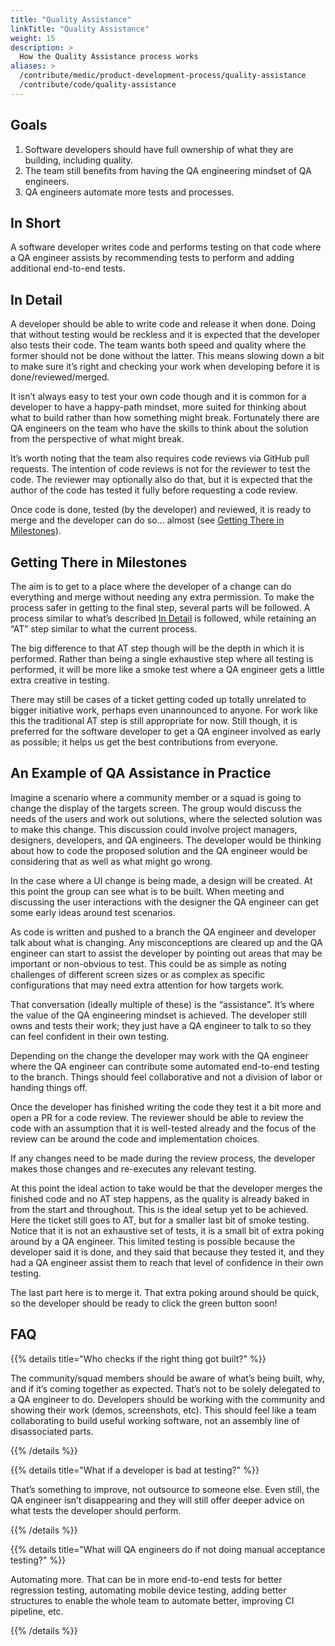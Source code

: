 ```yaml
---
title: "Quality Assistance"
linkTitle: "Quality Assistance"
weight: 15
description: >
  How the Quality Assistance process works
aliases: >
  /contribute/medic/product-development-process/quality-assistance
  /contribute/code/quality-assistance
---
```


## Goals
1. Software developers should have full ownership of what they are building, including quality.
1. The team still benefits from having the QA engineering mindset of QA engineers.
1. QA engineers automate more tests and processes.

## In Short
A software developer writes code and performs testing on that code where a QA engineer assists by recommending tests to perform and adding additional end-to-end tests.

## In Detail
A developer should be able to write code and release it when done. Doing that without testing would be reckless and it is expected that the developer also tests their code. The team wants both speed and quality where the former should not be done without the latter. This means slowing down a bit to make sure it’s right and checking your work when developing before it is done/reviewed/merged.

It isn’t always easy to test your own code though and it is common for a developer to have a happy-path mindset, more suited for thinking about what to build rather than how something might break. Fortunately there are QA engineers on the team who have the skills to think about the solution from the perspective of what might break.

It’s worth noting that the team also requires code reviews via GitHub pull requests. The intention of code reviews is not for the reviewer to test the code. The reviewer may optionally also do that, but it is expected that the author of the code has tested it fully before requesting a code review.

Once code is done, tested (by the developer) and reviewed, it is ready to merge and the developer can do so... almost (see [Getting There in Milestones](#getting-there-in-milestones)). 

## Getting There in Milestones
The aim is to get to a place where the developer of a change can do everything and merge without needing any extra permission. To make the process safer in getting to the final step, several parts will be followed. A process similar to what’s described [In Detail](#in-detail) is followed, while retaining an “AT” step similar to what the current process.

The big difference to that AT step though will be the depth in which it is performed. Rather than being a single exhaustive step where all testing is performed, it will be more like a smoke test where a QA engineer gets a little extra creative in testing.

There may still be cases of a ticket getting coded up totally unrelated to bigger initiative work, perhaps even unannounced to anyone. For work like this the traditional AT step is still appropriate for now. Still though, it is preferred for the software developer to get a QA engineer involved as early as possible; it helps us get the best contributions from everyone.

## An Example of QA Assistance in Practice
Imagine a scenario where a community member or a squad is going to change the display of the targets screen. The group would discuss the needs of the users and work out solutions, where the selected solution was to make this change. This discussion could involve project managers, designers, developers, and QA engineers. The developer would be thinking about how to code the proposed solution and the QA engineer would be considering that as well as what might go wrong.

In the case where a UI change is being made, a design will be created. At this point the group can see what is to be built. When meeting and discussing the user interactions with the designer the QA engineer can get some early ideas around test scenarios.

As code is written and pushed to a branch the QA engineer and developer talk about what is changing. Any misconceptions are cleared up and the QA engineer can start to assist the developer by pointing out areas that may be important or non-obvious to test. This could be as simple as noting challenges of different screen sizes or as complex as specific configurations that may need extra attention for how targets work.

That conversation (ideally multiple of these) is the “assistance”. It’s where the value of the QA engineering mindset is achieved. The developer still owns and tests their work; they just have a QA engineer to talk to so they can feel confident in their own testing.

Depending on the change the developer may work with the QA engineer where the QA engineer can contribute some automated end-to-end testing to the branch. Things should feel collaborative and not a division of labor or handing things off.

Once the developer has finished writing the code they test it a bit more and open a PR for a code review. The reviewer should be able to review the code with an assumption that it is well-tested already and the focus of the review can be around the code and implementation choices.

If any changes need to be made during the review process, the developer makes those changes and re-executes any relevant testing.

At this point the ideal action to take would be that the developer merges the finished code and no AT step happens, as the quality is already baked in from the start and throughout. This is the ideal setup yet to be achieved. Here the ticket still goes to AT, but for a smaller last bit of smoke testing. Notice that it is not an exhaustive set of tests, it is a small bit of extra poking around by a QA engineer. This limited testing is possible because the developer said it is done, and they said that because they tested it, and they had a QA engineer assist them to reach that level of confidence in their own testing.

The last part here is to merge it. That extra poking around should be quick, so the developer should be ready to click the green button soon!

## FAQ

{{% details title="Who checks if the right thing got built?" %}}

The community/squad members should be aware of what’s being built, why, and if it’s coming together as expected. That’s not to be solely delegated to a QA engineer to do. Developers should be working with the community and showing their work (demos, screenshots, etc). This should feel like a team collaborating to build useful working software, not an assembly line of disassociated parts.

{{% /details %}}

{{% details title="What if a developer is bad at testing?" %}}

That’s something to improve, not outsource to someone else. Even still, the QA engineer isn’t disappearing and they will still offer deeper advice on what tests the developer should perform.

{{% /details %}}

{{% details title="What will QA engineers do if not doing manual acceptance testing?" %}}

Automating more. That can be in more end-to-end tests for better regression testing, automating mobile device testing, adding better structures to enable the whole team to automate better, improving CI pipeline, etc.

{{% /details %}}

